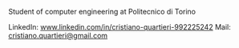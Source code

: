 Student of computer engineering at Politecnico di Torino

LinkedIn: www.linkedin.com/in/cristiano-quartieri-992225242
Mail: cristiano.quartieri@gmail.com
